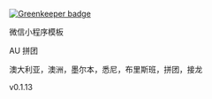
[![Greenkeeper badge](https://badges.greenkeeper.io/zanjs/au-pin-tuan-v2-weapp.svg)](https://greenkeeper.io/)

微信小程序模板



AU 拼团

澳大利亚，澳洲，墨尔本，悉尼，布里斯班，拼团，接龙


v0.1.13